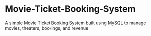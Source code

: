 # Movie-Ticket-Booking-System
A simple Movie Ticket Booking System built using MySQL to manage movies, theaters, bookings, and revenue
